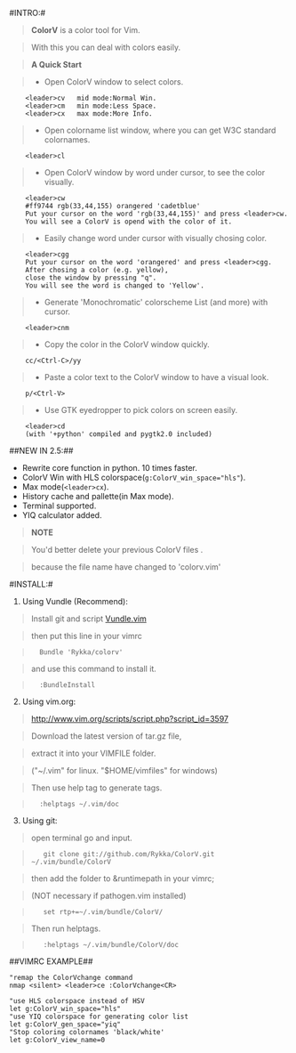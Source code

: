 
#INTRO:#
>  **ColorV** is a color tool for Vim.
 
>  With this you can deal with colors easily.
    
>  **A Quick Start**

>  * Open ColorV window to select colors. 

        <leader>cv   mid mode:Normal Win.
        <leader>cm   min mode:Less Space.
        <leader>cx   max mode:More Info.

>  * Open colorname list window, where you can get W3C standard colornames.
 
        <leader>cl

>  * Open ColorV window by word under cursor, to see the color visually.

        <leader>cw
        #ff9744 rgb(33,44,155) orangered 'cadetblue'
        Put your cursor on the word 'rgb(33,44,155)' and press <leader>cw.
        You will see a ColorV is opend with the color of it.

>  * Easily change word under cursor with visually chosing color.
 
        <leader>cgg
        Put your cursor on the word 'orangered' and press <leader>cgg.
        After chosing a color (e.g. yellow),
        close the window by pressing "q". 
        You will see the word is changed to 'Yellow'.

>  * Generate 'Monochromatic' colorscheme List (and more) with cursor.
 
        <leader>cnm

>  *  Copy the color in the ColorV window quickly.

        cc/<Ctrl-C>/yy

>  * Paste a color text to the ColorV window to have a visual look.

        p/<Ctrl-V>

>  * Use GTK eyedropper to pick colors on screen easily.
 
        <leader>cd
        (with '+python' compiled and pygtk2.0 included)

##NEW IN 2.5:##
- Rewrite core function in python. 10 times faster.
- ColorV Win with HLS colorspace(`g:ColorV_win_space="hls"`).
- Max mode(`<leader>cx`).
- History cache and pallette(in Max mode).
- Terminal supported.
- YIQ calculator added.

> **NOTE** 
 
>   You'd better delete your previous ColorV files .
 
>   because the file name have changed to 'colorv.vim'
 
#INSTALL:#
    
  1. Using Vundle (Recommend): 
  
>  Install git and script [Vundle.vim](https://github.com/gmarik/vundle)

>  then put this line in your vimrc  

>       Bundle 'Rykka/colorv' 

>  and use this command to install it.  

>       :BundleInstall 

  2. Using vim.org: 
>  http://www.vim.org/scripts/script.php?script_id=3597

>  Download the latest version of tar.gz file, 

>  extract it into your VIMFILE folder.

>  ("~/.vim" for linux. "$HOME/vimfiles" for windows)

>  Then use help tag to generate tags.

>       :helptags ~/.vim/doc     

  3. Using git: 

>  open terminal go and input.
  
>        git clone git://github.com/Rykka/ColorV.git ~/.vim/bundle/ColorV 

>  then add the folder to &runtimepath in your vimrc;

>  (NOT necessary if pathogen.vim installed) 

>        set rtp+=~/.vim/bundle/ColorV/ 

>  Then run helptags.

>        :helptags ~/.vim/bundle/ColorV/doc  

##VIMRC EXAMPLE##
    
    "remap the ColorVchange command 
    nmap <silent> <leader>ce :ColorVchange<CR>

    "use HLS colorspace instead of HSV
    let g:ColorV_win_space="hls"  
    "use YIQ colorspace for generating color list
    let g:ColorV_gen_space="yiq" 
    "Stop coloring colornames 'black/white'
    let g:ColorV_view_name=0
